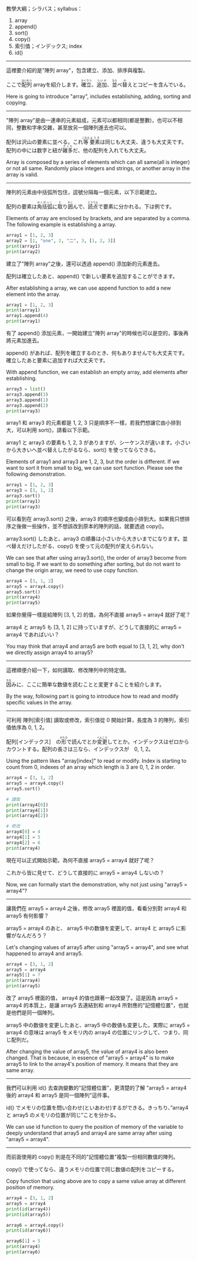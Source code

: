 教學大綱；シラバス；syllabus：
1. array
2. append()
3. sort()
4. copy()
5. 索引值；インデックス; index
6. id()

---

這裡要介紹的是"陣列 array"，包含建立、添加、排序與複製。

ここで<ruby>配列<rt>はいれつ</rt></ruby> arrayを紹介します。<ruby>確立<rt>かくりつ</rt></ruby>、<ruby>追加<rt>ついか</rt></ruby>、<ruby>並<rt>なら</rt></ruby>べ<ruby>替<rt>か</rt></ruby>えとコピーを含んでいる。

Here is going to introduce "array", includes establishing, adding, sorting and copying.

---

"陣列 array"是由一連串的元素組成，元素可以都相同(都是整數)，也可以不相同，整數和字串交雜，甚至放另一個陣列進去也可以。

配列は沢山の要素に並べる。これ<ruby>等<rt>これら</rt>要素<rt>ようそ</rt></ruby>は同じも大丈夫、違うも大丈夫です。配列の中には数字と紐が<ruby>雑多<rt>ざった</rt></ruby>だ、他の配列を入れても大丈夫。

Array is composed by a series of elements which can all same(all is integer) or not all same. Randomly place integers and strings, or another array in the array is valid.

---

陣列的元素由中括弧所包住，逗號分隔每一個元素，以下示範建立。

配列の要素は<ruby>角括弧<rt>かくがっこ</rt></ruby>に<ruby>取<rt>と</rt></ruby>り<ruby>囲<rt>かこ</rt></ruby>んで、<ruby>読点<rt>とうてん</rt></ruby>で要素に分かれる。下は例です。

Elements of array are enclosed by brackets, and are separated by a comma. The following example is establishing a array.

```python
array1 = [1, 2, 3]
array2 = [1, "one", 2, "二", 3, [1, 2, 3]]
print(array1)
print(array2)
```

建立了"陣列 array"之後，還可以透過 append() 添加新的元素進去。

配列は確立したあと、append() で新しい要素を追加することができます。

After establishing a array, we can use append function to add a new element into the array. 

```python
array1 = [1, 2, 3]
print(array1)
array1.append(4)
print(array1)
```

有了 append() 添加元素，一開始建立"陣列 array"的時候也可以是空的，事後再將元素加進去。

append() があれば、配列を確立するのとき、何もありませんでも大丈夫です。確立したあと要素に追加すれば大丈夫です。

With append function, we can establish an empty array, add elements after establishing.

```python
array3 = list()
array3.append(3)
array3.append(1)
array3.append(2)
print(array3)
```

array1 和 array3 的元素都是 1, 2, 3 只是順序不一樣，若我們想讓它由小排到大，可以利用 sort()，請看以下示範。

array1 と array3 の要素も 1, 2, 3 がありますが、シーケンスが違います。小さいから大きいへ並べ替えしたがるなら、sort() を使ってならできる。

Elements of array1 and array3 are 1, 2, 3, but the order is different. If we want to sort it from small to big, we can use sort function. Please see the following demonstration.

```python
array1 = [1, 2, 3]
array3 = [3, 1, 2]
array3.sort()
print(array1)
print(array3)
```

可以看到在 array3.sort() 之後，array3 的順序也變成由小排到大。如果我只想排序之後做一些操作，並不想該改到原本的陣列的話，就要透過 copy()。

array3.sort() したあと、array3 の順番は小さいから大きいまでになります。並べ替えだけしたがる、copy() を使って元の配列が変えられない。

We can see that after using array3.sort(), the order of array3 become from small to big. If we want to do something after sorting, but do not want to change the origin array, we need to use copy function. 

```python
array4 = [3, 1, 2]
array5 = array4.copy()
array5.sort()
print(array4)
print(array5)
```

如果你覺得一樣是給陣列 [3, 1, 2] 的值，為何不直接 array5 = array4 就好了呢？

array4 と array5 も [3, 1, 2] に持っていますが、どうして直接的に array5 = array4 であればいい？

You may think that array4 and array5 are both equal to [3, 1, 2], why don't we directly assign array4 to array5?

---

這裡順便介紹一下，如何讀取、修改陣列中的特定值。

<ruby>因<rt>ちな</rt></ruby>みに、ここに簡単な数値を読むことと変更することを紹介します。

By the way, following part is going to introduce how to read and modify specific values in the array.

---

可利用 陣列[索引值] 讀取或修改，索引值從 0 開始計算，長度為 3 的陣列，索引值依序為 0, 1, 2。

配列[インデックス]　の<ruby>形<rt>かたち</rt></ruby>で読んでとか<ruby>変更<rt>へんこう</rt></ruby>してとか。インデックスはゼロからカウントする。配列の長さは三なら、インデックスが　0, 1, 2。

Using the pattern likes "array[index]" to read or modify. Index is starting to count from 0, indexes of an array which length is 3 are 0, 1, 2 in order.

```python
array4 = [3, 1, 2]
array5 = array4.copy()
array5.sort()

# 讀取
print(array4[0])
print(array4[1])
print(array4[2])

# 修改
array4[0] = 4
array4[1] = 5
array4[2] = 6
print(array4)
```

現在可以正式開始示範，為何不直接 array5 = array4 就好了呢？

これから皆に見せて、どうして直接的に array5 = array4 しないの？

Now, we can formally start the demonstration, why not just using "array5 = array4"?

---

讓我們在 array5 = array4 之後，修改 array5 裡面的值，看看分別對 array4 和 array5 有何影響？

array5 = array4 のあと、 array5 中の数値を変更して、array4 と array5 に影響がなんだろう？

Let's changing values of array5 after using "array5 = array4", and see what happened to array4 and array5.

```python
array4 = [3, 1, 2]
array5 = array4
array5[1] = 7
print(array4)
print(array5)
```

改了 array5 裡面的值， array4 的值也跟著一起改變了。這是因為 array5 = array4 的本質上，是讓 array5 去連結到和 array4 所對應的"記憶體位置"，也就是他們是同一個陣列。

array5 中の数値を変更したあと、array5 中の数値も変更した。実際に array5 = array4 の意味は array5 をメモリ内の array4 の位置にリンクして、つまり、同じ配列だ。

After changing the value of array5, the value of array4 is also been changed. That is because, in essence of "array5 = array4" is to make array5 to link to the array4's position of memory. It means that they are same array.

---

我們可以利用 id() 去查詢變數的"記憶體位置"，更清楚的了解 "array5 = array4 後的 array4 和 array5 是同一個陣列"這件事。

id() でメモリの位置を問い合わせ(といあわせ)するができる。きっちり、”array4 と array5 のメモリの位置が同じ”ことを分かる。

We can use id function to query the position of memory of the variable to deeply understand that array5 and array4 are same array after using "array5 = array4".

---

而前面使用的 copy() 則是在不同的"記憶體位置"複製一份相同數值的陣列。

copy() で使ってなら、違うメモリの位置で同じ数値の配列をコピーする。

Copy function that using above are to copy a same value array at different position of memory.

```python
array4 = [3, 1, 2]
array5 = array4
print(id(array4))
print(id(array5))

array6 = array4.copy()
print(id(array6))

array6[1] = 5
print(array4)
print(array6)
```
